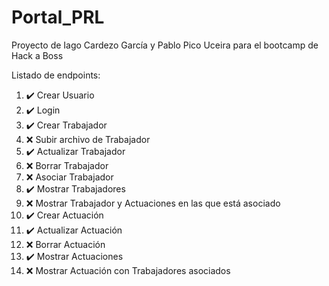 # Portal_PRL
Proyecto de Iago Cardezo García y Pablo Pico Uceira para el bootcamp de Hack a Boss


Listado de endpoints:

1.  ✔️ Crear Usuario 
2.  ✔️ Login 
3.  ✔️ Crear Trabajador
4.  ❌️ Subir archivo de Trabajador 
5.  ✔️ Actualizar Trabajador
6.  ❌️ Borrar Trabajador
7.  ❌️ Asociar Trabajador
8.  ✔️ Mostrar Trabajadores
9.  ❌️ Mostrar Trabajador y Actuaciones en las que está asociado
10. ✔️ Crear Actuación
11. ✔️ Actualizar Actuación
12. ❌️ Borrar Actuación
13. ✔️ Mostrar Actuaciones
14. ❌️ Mostrar Actuación con Trabajadores asociados






